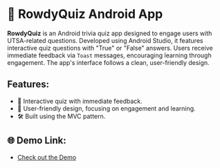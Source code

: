 # 📱 RowdyQuiz Android App

**RowdyQuiz** is an Android trivia quiz app designed to engage users with UTSA-related questions. Developed using Android Studio, it features interactive quiz questions with "True" or "False" answers. Users receive immediate feedback via `Toast` messages, encouraging learning through engagement. The app's interface follows a clean, user-friendly design.

## Features:
- 🎯 Interactive quiz with immediate feedback.
- 🎉 User-friendly design, focusing on engagement and learning.
- 🛠 Built using the MVC pattern.

## 🌐 Demo Link:
- [Check out the Demo](https://youtube.com/shorts/w1dlyDdRwwg?feature=share)
